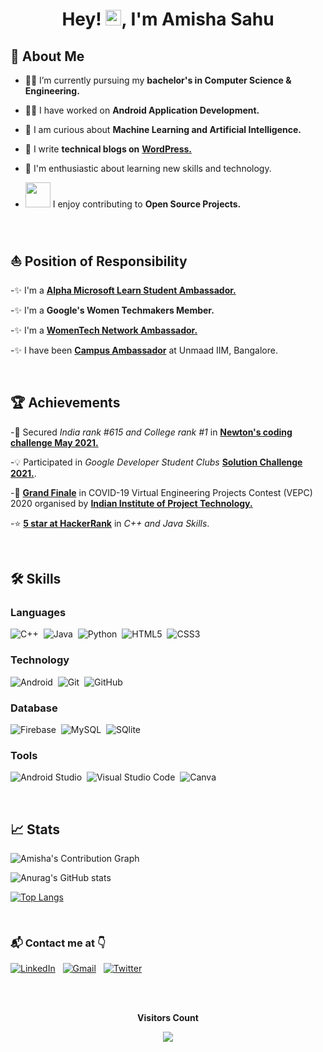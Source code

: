 <h1 align="center">Hey! <img src="https://media.giphy.com/media/hvRJCLFzcasrR4ia7z/giphy.gif" width="25px">, I'm Amisha Sahu</h1>


## 🙋 About Me

- 👩‍🎓 I’m currently pursuing my **bachelor's in Computer Science & Engineering.**

- 👩‍💻 I have worked on **Android Application Development.**

- 🤖 I am curious about **Machine Learning and Artificial Intelligence.**

- 📝 I write **technical blogs on** [**WordPress.**](https://wordpress.com/view/betterlifevisual.wordpress.com)

- 🤠 I'm enthusiastic about learning new skills and technology. 

- <img src="https://github.com/rajput2107/rajput2107/blob/master/Assets/Handshake.gif" width="40px"> I enjoy contributing to **Open Source Projects.**

<br/>

## ⛵ Position of Responsibility

-✨ I'm a [**Alpha Microsoft Learn Student Ambassador.**](https://drive.google.com/file/d/1v0xo_woekxSCl-wXDpf5U-r0KKijjSYa/view?usp=sharing) 

-✨ I'm a **Google's Women Techmakers Member.** 

-✨ I'm a [**WomenTech Network Ambassador.**](https://drive.google.com/file/d/1Hw_punBuXpT4Orbq5MCNwm_9Idgfg2PL/view?usp=sharing)

-✨ I have been [**Campus Ambassador**](https://drive.google.com/file/d/1GTtjAy5_mZn1TJ8lai4HQx6yZKQKIR47/view?usp=sharing) at Unmaad IIM, Bangalore.

<br/>

## 🏆 Achievements

-🥇 Secured _India rank #615 and College rank #1_ in [**Newton's coding challenge May 2021.**](https://www.hackerrank.com/amishasahu328)

-💡 Participated in _Google Developer Student Clubs_ [**Solution Challenge 2021.**](https://drive.google.com/file/d/1zo03mm4RbMPTgHeU3iwv6Qzurhh9ronN/view?usp=sharing).

-🥈 [**Grand Finale**](https://drive.google.com/file/d/1DDItewAIEfvGw6xhn3I6Ff-OtBKGHL0W/view?usp=sharing) in COVID-19 Virtual Engineering Projects Contest (VEPC) 2020 organised  by [**Indian Institute of Project Technology.**](https://www.iipt.in/)

-⭐ [**5 star at HackerRank**](https://www.hackerrank.com/amishasahu328) in _C++ and Java Skills_.


<br/>

## 🛠️ Skills

### Languages

![C++](https://img.shields.io/badge/-C++-05122A?style=flat&logo=C%2B%2B&logoColor=00599C)&nbsp;
![Java](https://img.shields.io/badge/Java-%23150458.svg?style=flat&logo=java&logoColor=white)&nbsp;
![Python](https://img.shields.io/badge/-Python-05122A?style=flat&logo=python)&nbsp;
![HTML5](https://img.shields.io/badge/HTML5-%23E34F26.svg?style=flat&logo=html5&logoColor=white)&nbsp;
![CSS3](https://img.shields.io/badge/CSS3-%231572B6.svg?style=flat&logo=css3&logoColor=white)&nbsp;


### Technology

![Android](https://img.shields.io/badge/android-%0769AD.svg?style=flat&logo=android&logoColor=white)&nbsp;
![Git](https://img.shields.io/badge/-Git-05122A?style=flat&logo=git)&nbsp;
![GitHub](https://img.shields.io/badge/-GitHub-05122A?style=flat&logo=github)&nbsp;

### Database

![Firebase](https://img.shields.io/badge/firebase-%23ED7A00.svg?style=flat&logo=firebase&logoColor=white)&nbsp;
![MySQL](https://img.shields.io/badge/mysql-%2300f.svg?style=flat&logo=mysql&logoColor=white)&nbsp;
![SQlite](https://img.shields.io/badge/-SQlite-05122A?style=flat&logo=sqlite&logoColor=A8B9CC)&nbsp;

### Tools

![Android Studio](https://img.shields.io/badge/Android%20Studio-%23013243.svg?style=flat&logo=AndroidStudio&logoColor=white)&nbsp;
![Visual Studio Code](https://img.shields.io/badge/-Visual%20Studio%20Code-05122A?style=flat&logo=visual-studio-code&logoColor=007ACC)&nbsp;
![Canva](https://img.shields.io/badge/Canva-%2300C4CC.svg?style=flat&logo=Canva&logoColor=white)&nbsp;


<br/>

## 📈 Stats


![Amisha's Contribution Graph](https://activity-graph.herokuapp.com/graph?username=Amisha328&bg_color=000033&color=FFFFFF&line=6498b0&point=FFFFFF&theme=rogue&hide_border=true&area=true)


![Anurag's GitHub stats](https://github-readme-stats.vercel.app/api?username=Amisha328&theme=algolia&show_icons=true)


[![Top Langs](https://github-readme-stats.vercel.app/api/top-langs/?username=Amisha328&layout=compact&theme=algolia)](https://github.com/Amisha328/github-readme-stats)


<br/>

### 📬 Contact me at 👇


<a href="https://www.linkedin.com/in/amisha-sahu/"><img alt="LinkedIn" src="https://img.shields.io/badge/LinkedIn%20-%230077B5.svg?&style=flat&logo=linkedin&logoColor=white"/></a> &nbsp;
<a href="mailto:amishasahu328@gmail.com"><img alt="Gmail" src="https://img.shields.io/badge/Gmail-D14836?style=flat&logo=gmail&logoColor=white" /></a> &nbsp;
<a href="https://twitter.com/amisha_sahu328"><img alt="Twitter" src="https://img.shields.io/badge/Twitter%20-%230077B5.svg?&style=flat&logo=twitter&logoColor=white" /></a> &nbsp;

<br />

<div align="center">
<br><p align="centre"><b>Visitors Count</b></p>  
<p align="center"><img align="center" src="https://profile-counter.glitch.me/{Amisha328}/count.svg" /></p> 
<br>
</div>

